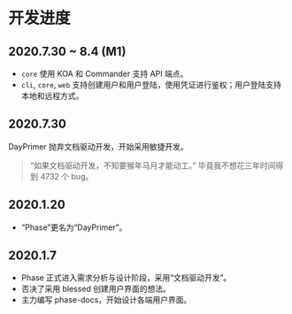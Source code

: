 # 开发进度

## 2020.7.30 ~ 8.4 (M1)

- `core` 使用 KOA 和 Commander 支持 API 端点。
- `cli`, `core`, `web` 支持创建用户和用户登陆，使用凭证进行鉴权；用户登陆支持本地和远程方式。

## 2020.7.30

DayPrimer 抛弃文档驱动开发，开始采用敏捷开发。

> “如果文档驱动开发，不知要猴年马月才能动工。”
> 毕竟我不想花三年时间得到 4732 个 bug。

## 2020.1.20

- “Phase”更名为“DayPrimer”。

## 2020.1.7

- Phase 正式进入需求分析与设计阶段，采用“文档驱动开发”。
- 否决了采用 blessed 创建用户界面的想法。
- 主力编写 phase-docs，开始设计各端用户界面。
